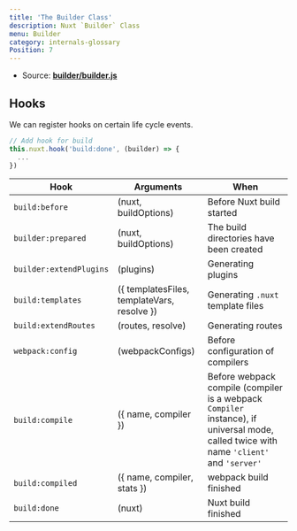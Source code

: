 ```yaml
---
title: 'The Builder Class'
description: Nuxt `Builder` Class
menu: Builder
category: internals-glossary
Position: 7
---
```


- Source: **[builder/builder.js](https://github.com/nuxt/nuxt.js/blob/dev/packages/builder/src/builder.js)**

## Hooks

We can register hooks on certain life cycle events.

```js
// Add hook for build
this.nuxt.hook('build:done', (builder) => {
  ...
})
```

| Hook | Arguments | When |
| --- | --- | --- |
| `build:before` | (nuxt, buildOptions) | Before Nuxt build started |
| `builder:prepared` | (nuxt, buildOptions) | The build directories have been created |
| `builder:extendPlugins` | (plugins) | Generating plugins |
| `build:templates` | ({ templatesFiles, templateVars, resolve }) | Generating `.nuxt` template files |
| `build:extendRoutes` | (routes, resolve) | Generating routes |
| `webpack:config` | (webpackConfigs) | Before configuration of compilers |
| `build:compile`       | ({ name, compiler }) | Before webpack compile (compiler is a webpack `Compiler` instance), if universal mode, called twice with name `'client'` and `'server'` |
| `build:compiled`     | ({ name, compiler, stats }) | webpack build finished |
| `build:done` | (nuxt) | Nuxt build finished |
